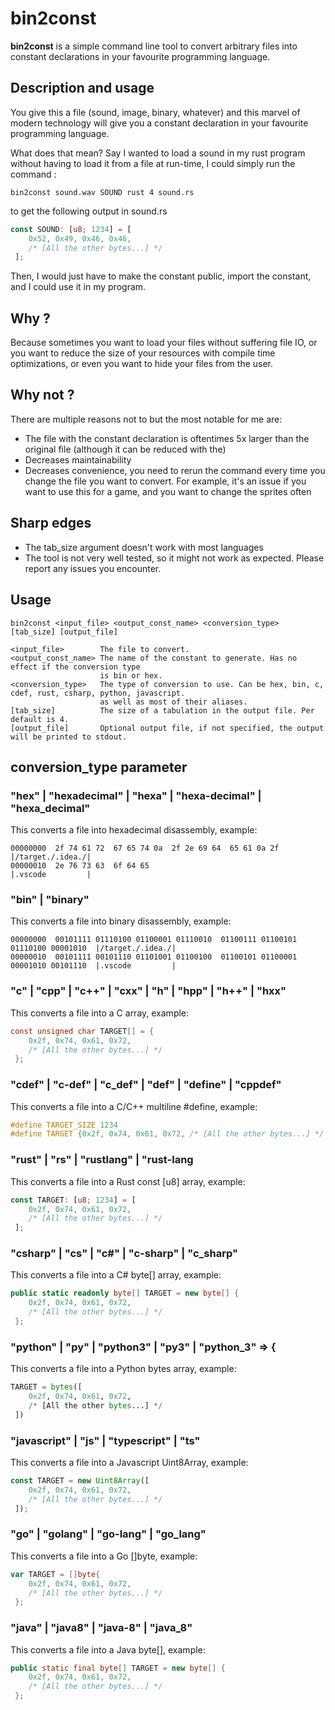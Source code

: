 # bin2const
**bin2const** is a simple command line tool to convert arbitrary
files into constant declarations in your favourite
programming language. 

## Description and usage
You give this a file (sound, image, binary, whatever)
and this marvel of modern technology will give you
a constant declaration in your favourite programming
language.

What does that mean? Say I wanted to load a sound in my rust 
program without having to load it from a file at run-time,
I could simply
run the command :
```shell
bin2const sound.wav SOUND rust 4 sound.rs
```

to get the following output in sound.rs 

```rust
const SOUND: [u8; 1234] = [
    0x52, 0x49, 0x46, 0x46,
    /* [All the other bytes...] */
 ];
```

Then, I would just have to make the constant public,
import the constant, and I could use it in my program.

## Why ?
Because sometimes you want to load your files without
suffering file IO, or you want to reduce the size of
your resources with compile time optimizations, or even
you want to hide your files from the user.

## Why not ?
There are multiple reasons not to but the most notable for me are:
- The file with the constant declaration is oftentimes 5x larger 
  than the original file (although it can be reduced with the)
- Decreases maintainability
- Decreases convenience, you need to rerun the command every time
  you change the file you want to convert. For example, it's an
  issue if you want to use this for a game, and you want to 
  change the sprites often

## Sharp edges
- The tab_size argument doesn't work with most languages
- The tool is not very well tested, so it might not work as expected.
  Please report any issues you encounter.

## Usage
```shell
bin2const <input_file> <output_const_name> <conversion_type> [tab_size] [output_file]
```
    <input_file>        The file to convert.
    <output_const_name> The name of the constant to generate. Has no effect if the conversion type
                        is bin or hex.
    <conversion_type>   The type of conversion to use. Can be hex, bin, c, cdef, rust, csharp, python, javascript.
                        as well as most of their aliases.
    [tab_size]          The size of a tabulation in the output file. Per default is 4.
    [output_file]       Optional output file, if not specified, the output will be printed to stdout.

## conversion_type parameter
### "hex" | "hexadecimal" | "hexa" | "hexa-decimal" | "hexa_decimal"
This converts a file into hexadecimal disassembly, example:
```shell
00000000  2f 74 61 72  67 65 74 0a  2f 2e 69 64  65 61 0a 2f   |/target./.idea./|
00000010  2e 76 73 63  6f 64 65                                |.vscode         |
```
### "bin" | "binary"
This converts a file into binary disassembly, example:
```shell
00000000  00101111 01110100 01100001 01110010  01100111 01100101 01110100 00001010  |/target./.idea./|
00000010  00101111 00101110 01101001 01100100  01100101 01100001 00001010 00101110  |.vscode         |
```
### "c" | "cpp" | "c++" | "cxx" | "h" | "hpp" | "h++" | "hxx"
This converts a file into a C array, example:
```c
const unsigned char TARGET[] = {
    0x2f, 0x74, 0x61, 0x72,
    /* [All the other bytes...] */
 };
 ```
### "cdef" | "c-def" | "c_def" | "def" | "define" | "cppdef"
This converts a file into a C/C++ multiline #define, example:
```c
#define TARGET_SIZE 1234
#define TARGET {0x2f, 0x74, 0x61, 0x72, /* [All the other bytes...] */ }
```
### "rust" | "rs" | "rustlang" | "rust-lang
This converts a file into a Rust const [u8] array, example:
```rust
const TARGET: [u8; 1234] = [
    0x2f, 0x74, 0x61, 0x72,
    /* [All the other bytes...] */
 ];
```
### "csharp" | "cs" | "c#" | "c-sharp" | "c_sharp"
This converts a file into a C# byte[] array, example:
```csharp
public static readonly byte[] TARGET = new byte[] {
    0x2f, 0x74, 0x61, 0x72,
    /* [All the other bytes...] */
 };
```
### "python" | "py" | "python3" | "py3" | "python_3" => {
This converts a file into a Python bytes array, example:
```python
TARGET = bytes([
    0x2f, 0x74, 0x61, 0x72,
    /* [All the other bytes...] */
 ])
```
### "javascript" | "js" | "typescript" | "ts"
This converts a file into a Javascript Uint8Array, example:
```javascript
const TARGET = new Uint8Array([
    0x2f, 0x74, 0x61, 0x72,
    /* [All the other bytes...] */
 ]);
```
### "go" | "golang" | "go-lang" | "go_lang" 
This converts a file into a Go []byte, example:
```go
var TARGET = []byte{
    0x2f, 0x74, 0x61, 0x72,
    /* [All the other bytes...] */
 };
```
### "java" | "java8" | "java-8" | "java_8" 
This converts a file into a Java byte[], example:
```java
public static final byte[] TARGET = new byte[] {
    0x2f, 0x74, 0x61, 0x72,
    /* [All the other bytes...] */
 };
